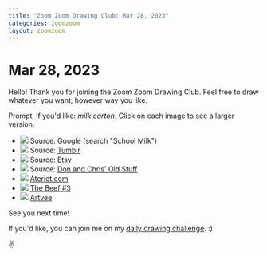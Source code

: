 ```yaml
---
title: "Zoom Zoom Drawing Club: Mar 28, 2023"
categories: zoomzoom
layout: zoomzoom
---
```


<h1>Mar 28, 2023</h1>

<p>
  Hello! Thank you for joining the Zoom Zoom Drawing Club.
  Feel free to draw whatever you want, however way you like.
</p>
<p>
  Prompt, if you'd like: <em>milk carton</em>.
  Click on each image to see a larger version.
</p>


<ul class="reference-photos">
  <li>
    <a href="/assets/images/zoomzoom/school-milk.jpg"><img src="/assets/images/zoomzoom/school-milk.jpg"></a>
    <span>Source: Google (search "School Milk")</span>
  </li>
  <li>
    <a href="/assets/images/zoomzoom/bear-milk.jpg"><img src="/assets/images/zoomzoom/bear-milk.jpg"></a>
    <span>Source: <a href="https://wordsandeggs.tumblr.com/post/4694978690/milk-carton-design-by-chris-von-szombathy-via/amp">Tumblr</a></span>
  </li>
  <li>
    <a href="/assets/images/zoomzoom/drink-more-milk.jpg"><img src="/assets/images/zoomzoom/drink-more-milk.jpg"></a>
    <span>Source: <a href="https://www.etsy.com/listing/1171034534/country-shelf-decor-mid-century-milk">Etsy</a></span>
  </li>
  <li>
    <a href="/assets/images/zoomzoom/drive-in-dairy.jpg"><img src="/assets/images/zoomzoom/drive-in-dairy.jpg"></a>
    <span>Source: <a href="https://www.oldstuffonly.com/items/1950s/els-borcdsseide-detail.htm">Don and Chris' Old Stuff</a></span>
  </li>
  <li>
    <a href="/assets/images/zoomzoom/milk-japan.jpg"><img src="/assets/images/zoomzoom/milk-japan.jpg"></a>
    <span><a href="https://www.ateriet.com/milk-packaging-design/">Ateriet.com</a></span>
  </li>
  <li>
    <a href="/assets/images/zoomzoom/the-beef-3.jpg"><img src="/assets/images/zoomzoom/the-beef-3.jpg"></a>
    <span><a href="https://imagecomics.com/comics/releases/the-beef-3-of-5">The Beef #3</a></span>
  </li>
  <li>
    <a href="/assets/images/zoomzoom/borden-milk.jpg"><img src="/assets/images/zoomzoom/borden-milk.jpg"></a>
    <span><a href="https://artvee.com/dl/bordens-evaporated-milk">Artvee</a></span>
  </li>
</ul>

<p>
  See you next time!
</p>
<p>
  If you'd like, you can join me on my <a href="https://doevery.day/mrshawnliu">daily drawing challenge</a>.
   :)
</p>
<div class="footer-symbol">✌</div>
